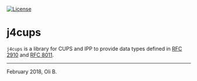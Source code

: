 [![License](https://img.shields.io/badge/License-Apache%202.0-blue.svg)](http://www.apache.org/licenses/LICENSE-2.0.html)

# j4cups

`j4cups` is a library for CUPS and IPP to provide data types defined in [RFC 2910](https://tools.ietf.org/html/rfc2910) and [RFC 8011](https://tools.ietf.org/html/rfc8011).

---
February 2018,
Oli B.
